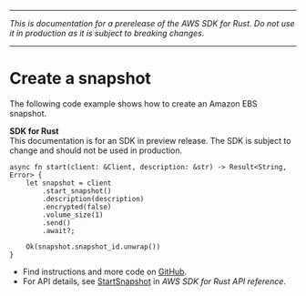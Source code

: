 --------

 *This is documentation for a prerelease of the AWS SDK for Rust\. Do not use it in production as it is subject to breaking changes\.* 

--------

# Create a snapshot<a name="ebs_StartSnapshot_rust_topic"></a>

The following code example shows how to create an Amazon EBS snapshot\.

**SDK for Rust**  
This documentation is for an SDK in preview release\. The SDK is subject to change and should not be used in production\.
  

```
async fn start(client: &Client, description: &str) -> Result<String, Error> {
    let snapshot = client
        .start_snapshot()
        .description(description)
        .encrypted(false)
        .volume_size(1)
        .send()
        .await?;

    Ok(snapshot.snapshot_id.unwrap())
}
```
+  Find instructions and more code on [GitHub](https://github.com/awsdocs/aws-doc-sdk-examples/tree/main/.rust_alpha/ebs#code-examples)\. 
+  For API details, see [StartSnapshot](https://awslabs.github.io/aws-sdk-rust/) in *AWS SDK for Rust API reference*\. 